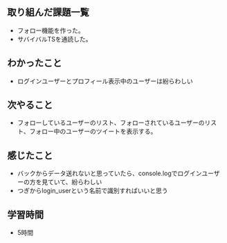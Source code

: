 ## 取り組んだ課題一覧
- フォロー機能を作った。
- サバイバルTSを通読した。

## わかったこと
- ログインユーザーとプロフィール表示中のユーザーは紛らわしい

## 次やること
- フォローしているユーザーのリスト、フォローされているユーザーのリスト、フォロー中のユーザーのツイートを表示する。

## 感じたこと
- バックからデータ送れないと思っていたら、console.logでログインユーザーの方を見ていて、紛らわしい
- つぎからlogin_userという名前で識別すればいいと思う

## 学習時間
- 5時間